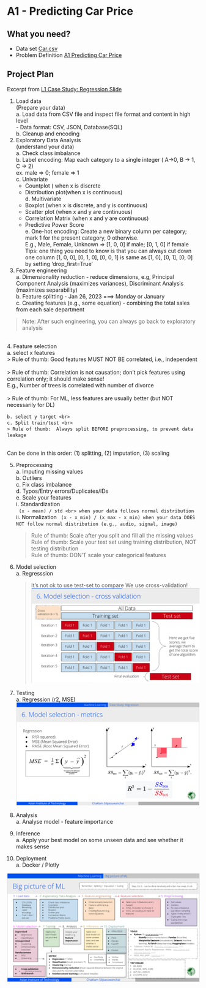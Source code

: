# A1 - Predicting Car Price

## What you need?
- Data set [Car.csv](data/Cars.csv)
- Problem Definition [A1 Predicting Car Price](assignments/A1__Predicting_Car_Price.pdf)


## Project Plan
Excerpt from [L1 Case Study: Regression Slide](https://docs.google.com/presentation/d/1WXpXKuDN4UrUvRlnzpDaotqAHMwD7RJDZlW6PhoPK94/edit?slide=id.g22991d6db18_1_883#slide=id.g22991d6db18_1_883) <br>
1. Load data<br>
(Prepare your data)<br>
    a. Load data from CSV file and inspect file format and content in high level <br>
        - Data format: CSV, JSON, Database(SQL)<br>
    b. Cleanup and encoding <br>
2. Exploratory Data Analysis<br>
(understand your data) <br>
    a. Check class imbalance<br>
    b. Label encoding: Map each category to a single integer ( A->0, B -> 1, C -> 2)<br>ex. male => 0; female => 1<br>
    c. Univariate <br>
    - Countplot ( when x is discrete<br>
    - Distribution plot(when x is continuous)<br>
    d. Multivariate<br>
    - Boxplot (when x is discrete, and y is continuous)<br>
    - Scatter plot (when x and y are continuous)<br>
    - Correlation Matrix (when x and y are continuous)<br>
    - Predictive Power Score<br>
    e. One-hot encoding: Create a new binary column per category; mark 1 for the present category, 0 otherwise.<br>E.g., Male, Female, Unknown ⇒  [1, 0, 0] if male;   [0, 1, 0] if female <br>
    Tips:  one thing you need to know is that you can always cut down one column
[1, 0, 0], [0, 1, 0], [0, 0, 1] is same as [1, 0], [0, 1], [0, 0] by setting ‘drop_first=True’<br>
3. Feature engineering<br>
    a. Dimensionality reduction - reduce dimensions, e.g, Principal Component Analysis (maximizes variances), Discriminant Analysis (maximizes separability)<br>
    b. Feature splitting - Jan 26, 2023 ===>  Monday  or  January <br>
    c. Creating features (e.g., some equation) - combining the total sales from each sale department<br>


> Note: After such engineering, you can always go back to exploratory analysis
<br>
4. Feature selection<br>
    a. select x features<br>
    > Rule of thumb:  Good features MUST NOT BE correlated, i.e., independent
    <br><br> 
    > Rule of thumb:  Correlation is not causation; don’t pick features using correlation only;  it should make sense!
<br>E.g., Number of trees is correlated with number of divorce <br><br>
    > Rule of thumb:  For ML, less features are usually better (but NOT necessarily for DL)
<br>

    b. select y target <br>
    c. Split train/test <br>
    > Rule of thumb:  Always split BEFORE preprocessing, to prevent data leakage
<br> Can be done in this order:  (1) splitting, (2) imputation, (3) scaling


5. Preprocessing<br>
    a. Imputing missing values<br>
    b. Outliers<br>
    c. Fix class imbalance<br>
    d. Typos/Entry errors/Duplicates/IDs<br>
    e. Scale your features <br>
        i. Standardization<br>
        ``` 
        (x - mean) / std <br>
        when your data follows normal distribution 
        ``` <br>
        ii. Normalization
        ```
        (x - x_min) / (x_max - x_min) when your data DOES NOT follow normal distribution (e.g., audio, signal, image)```
        <br>
    > Rule of thumb:  Scale after you split and fill all the missing values<br>
    > Rule of thumb:  Scale your test set using training distribution, NOT testing distribution<br>
    > Rule of thumb:  DON’T scale your categorical features<br>

6. Model selection<br>
    a. Regresssion<br>
    > It’s not ok to use test-set to compare
We use cross-validation!
![Cross Validation](images/model_selection_cross_validation.png)
7. Testing<br>
    a. Regression (r2, MSE)<br>
    ![Model Selection - metrics](images/model_selection_metrics.png)
8. Analysis<br>
    a. Analyse model - feature importance<br>
9. Inference<br>
    a. Apply your best model on some unseen data and see whether it makes sense<br>
10. Deployment<br>
 a. Docker / Plotly<br>


![Big Picture of ML](images/big_picture_of_ML.png)
